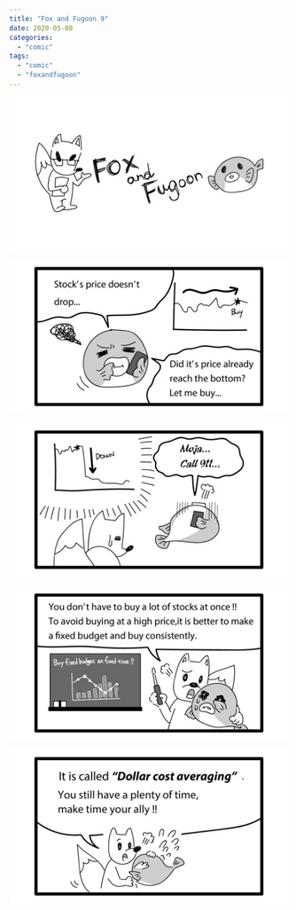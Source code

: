 ```yaml
---
title: "Fox and Fugoon 9"
date: 2020-05-08
categories: 
  - "comic"
tags: 
  - "comic"
  - "foxandfugoon"
---
```


![](images/title_Fox_and_Fugoon.jpg)

![](images/9.1.jpeg)

![](images/9.2.jpeg)

![](images/9.3.jpeg)

![](images/9.4.jpeg)
